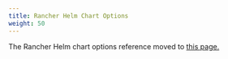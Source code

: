 ```yaml
---
title: Rancher Helm Chart Options
weight: 50
---
```


The Rancher Helm chart options reference moved to [this page.]({{<baseurl>}}/rancher/v2.0-v2.4/en/installation/install-rancher-on-k8s/chart-options/)